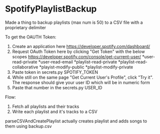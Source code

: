 # SpotifyPlaylistBackup

Made a thing to backup playlists (max num is 50) to a CSV file with a proprietary delimiter

To get the OAUTH Token:

1. Create an application here https://developer.spotify.com/dashboard/
2. Request OAuth Token here by clicking "Get Token" with the below scopes https://developer.spotify.com/console/get-current-user/
  *user-read-private
  *user-read-email
  *playlist-read-private
  *playlist-read-collaborative
  *playist-modify-public
  *playlist-modify-private
3. Paste token in secrets.py SPOTIFY_TOKEN
4. While still on the same page "Get Current User's Profile", click "Try it". The response should give your user ID which will be in numeric form
5. Paste that number in the secrets.py USER_ID


Flow:
1. Fetch all playlists and their tracks
2. Write each playlist and it's tracks to a CSV

parseCSVAndCreatePlaylist actually creates playlist and adds songs to them using backup.csv
